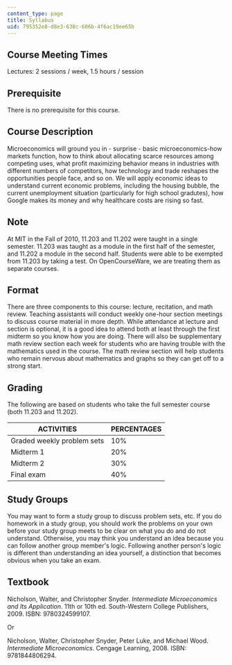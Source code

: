 ```yaml
---
content_type: page
title: Syllabus
uid: 795352e8-d8e3-638c-606b-4f6ac19ee65b
---
```


Course Meeting Times
--------------------

Lectures: 2 sessions / week, 1.5 hours / session

Prerequisite
------------

There is no prerequisite for this course.

Course Description
------------------

Microeconomics will ground you in - surprise - basic microeconomics-how markets function, how to think about allocating scarce resources among competing uses, what profit maximizing behavior means in industries with different numbers of competitors, how technology and trade reshapes the opportunities people face, and so on. We will apply economic ideas to understand current economic problems, including the housing bubble, the current unemployment situation (particularly for high school gradutes), how Google makes its money and why healthcare costs are rising so fast.

Note
----

At MIT in the Fall of 2010, 11.203 and 11.202 were taught in a single semester. 11.203 was taught as a module in the first half of the semester, and 11.202 a module in the second half. Students were able to be exempted from 11.203 by taking a test. On OpenCourseWare, we are treating them as separate courses.

Format
------

There are three components to this course: lecture, recitation, and math review. Teaching assistants will conduct weekly one-hour section meetings to discuss course material in more depth. While attendance at lecture and section is optional, it is a good idea to attend both at least through the first midterm so you know how you are doing. There will also be supplementary math review section each week for students who are having trouble with the mathematics used in the course. The math review section will help students who remain nervous about mathematics and graphs so they can get off to a strong start.

Grading
-------

The following are based on students who take the full semester course (both 11.203 and 11.202).

| ACTIVITIES | PERCENTAGES |
| --- | --- |
| Graded weekly problem sets | 10% |
| Midterm 1 | 20% |
| Midterm 2 | 30% |
| Final exam | 40% 

Study Groups
------------

You may want to form a study group to discuss problem sets, etc. If you do homework in a study group, you should work the problems on your own before your study group meets to be clear on what you do and do not understand. Otherwise, you may think you understand an idea because you can follow another group member's logic. Following another person's logic is different than understanding an idea yourself, a distinction that becomes obvious when you take an exam.

Textbook
--------

Nicholson, Walter, and Christopher Snyder. _Intermediate Microeconomics and Its Application_. 11th or 10th ed. South-Western College Publishers, 2009. ISBN: 9780324599107.

Or

Nicholson, Walter, Christopher Snyder, Peter Luke, and Michael Wood. _Intermediate Microeconomics_. Cengage Learning, 2008. ISBN: 9781844806294.